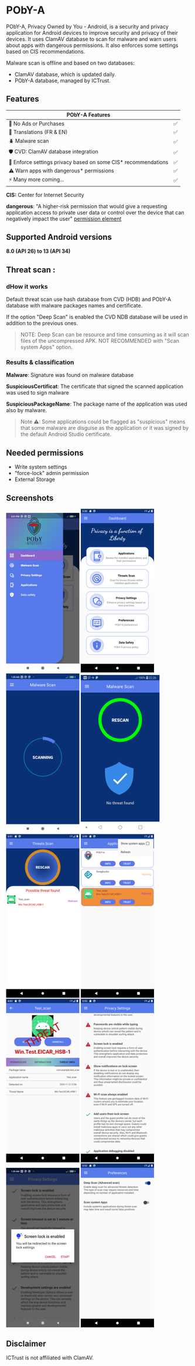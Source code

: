 

# PObY-A
PObY-A, Privacy Owned by You - Android, is a security and privacy application for Android devices to improve security and privacy of their devices. It uses ClamAV database to scan for malware and warn users about apps with dangerous permissions. It also enforces some settings based on CIS recommendations.

Malware scan is offline and based on two databases:
- ClamAV database, which is updated daily.
- PObY-A database, managed by ICTrust.

## Features

| PObY-A Features                                                |   |
|----------------------------------------------------------------|---|
| 🚫 No Ads or Purchases                                         | ✅ |
| 📙 Translations (FR & EN)                                      | ✅ |
| 🪲 Malware scan                                                | ✅ |
| 🛡️ CVD: ClamAV database integration                           | ✅ |
| 🔐 Enforce settings privacy based on some CIS* recommendations | ✅ |
| ⚠️ Warn apps with dangerous* permissions                       | ✅ |
| ⚡ Many more coming...                                          | ✅ |

**CIS:** Center for Internet Security

**dangerous**: "A higher-risk permission that would give a requesting application access to private user data or control over the device that can negatively impact the user" [permission element](https://developer.android.com/guide/topics/manifest/permission-element)

## Supported Android versions
**8.0 (API 26) to 13 (API 34)**


## Threat scan :
### dHow it works 
Default threat scan use hash database from CVD (HDB) and PObY-A database with malware packages names and certificate.

If the option "Deep Scan" is enabled the CVD NDB database will be used in addition to the previous ones.

> NOTE: Deep Scan can be resource and time consuming as it will scan files of the uncompressed APK. NOT RECOMMENDED with "Scan system Apps" option. 

### Results & classification 
**Malware**: Signature was found on malware database

**SuspiciousCertificat**: The certificate that signed the scanned application was used to sign malware 

**SuspiciousPackageName**: The package name of the application was used also by malware.

> Note ⚠: Some applications could be flagged as "suspicious" means that some malware are disguise as the application or it was signed by the default Android Studio certificate.

## Needed permissions
- Write system settings
- "force-lock" admin permission
- External Storage


## Screenshots
<div style="display: block; margin: auto; margin-left: auto; margin-right: auto;" >
        <img src="screenshots/sidemenu.jpg" alt="drawing" width="200"/>
        <img src="screenshots/dashboard.png" alt="drawing" width="200"/>
        <img src="screenshots/MalwareScan.jpg" alt="drawing" width="200"/>
        <img src="screenshots/noThreatFound.jpg" alt="drawing" width="215"/>
        <img src="screenshots/MalwareScan.png" alt="drawing" width="200"/>
        <img src="screenshots/app_preferences.png" alt="drawing" width="200"/>
        <img src="screenshots/ThreatApp.png" alt="drawing" width="200"/>
        <img src="screenshots/settings.png" alt="drawing" width="200"/>
        <img src="screenshots/ActionSettings.jpg" alt="drawing" width="200"/>
        <img src="screenshots/preferences.png" alt="drawing" width="200"/>
</div>


## Disclaimer
ICTrust is not affiliated with ClamAV.


